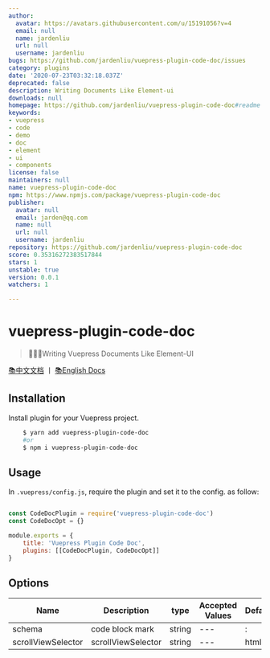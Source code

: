 ```yaml
---
author:
  avatar: https://avatars.githubusercontent.com/u/15191056?v=4
  email: null
  name: jardenliu
  url: null
  username: jardenliu
bugs: https://github.com/jardenliu/vuepress-plugin-code-doc/issues
category: plugins
date: '2020-07-23T03:32:18.037Z'
deprecated: false
description: Writing Documents Like Element-ui
downloads: null
homepage: https://github.com/jardenliu/vuepress-plugin-code-doc#readme
keywords:
- vuepress
- code
- demo
- doc
- element
- ui
- components
license: false
maintainers: null
name: vuepress-plugin-code-doc
npm: https://www.npmjs.com/package/vuepress-plugin-code-doc
publisher:
  avatar: null
  email: jarden@qq.com
  name: null
  url: null
  username: jardenliu
repository: https://github.com/jardenliu/vuepress-plugin-code-doc
score: 0.35316272383517844
stars: 1
unstable: true
version: 0.0.1
watchers: 1

---
```


# vuepress-plugin-code-doc
> 🤩🤩🤩Writing Vuepress Documents Like Element-UI

[📚中文文档](./README_CN.md) 丨 [📚English Docs](./README.md)

## Installation
Install plugin for your Vuepress project.
```bash
    $ yarn add vuepress-plugin-code-doc
    #or
    $ npm i vuepress-plugin-code-doc
```

## Usage
In `.vuepress/config.js`, require the plugin and set it to the config. as follow:
```js

const CodeDocPlugin = require('vuepress-plugin-code-doc')
const CodeDocOpt = {}

module.exports = {
    title: 'Vuepress Plugin Code Doc',
    plugins: [[CodeDocPlugin, CodeDocOpt]]
}

```

## Options

| Name               | Description        | type   | Accepted Values | Default |
| ------------------ | ------------------ | ------ | --------------- | ------- |
| schema             | code block mark    | string | ---             | :       |
| scrollViewSelector | scrollViewSelector | string | ---             | html    |
